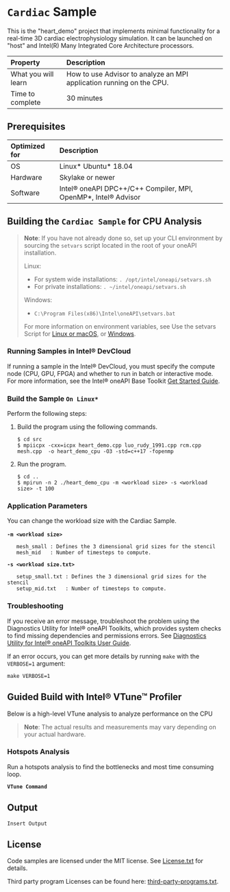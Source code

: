 # `Cardiac` Sample

This is the "heart_demo" project that implements minimal functionality
for a real-time 3D cardiac electrophysiology simulation.
It can be launched on "host" and Intel(R) Many Integrated Core Architecture processors.

| Property                       | Description
|:---                               |:---
| What you will learn               | How to use Advisor to analyze an MPI application running on the CPU.
| Time to complete                  | 30 minutes

## Prerequisites

| Optimized for                       | Description
|:---                               |:---
| OS                                | Linux* Ubuntu* 18.04
| Hardware                          | Skylake or newer
| Software                          | Intel&reg; oneAPI DPC++/C++ Compiler, MPI, OpenMP*, Intel&reg; Advisor


## Building the `Cardiac Sample` for CPU Analysis

> **Note**: If you have not already done so, set up your CLI
> environment by sourcing  the `setvars` script located in
> the root of your oneAPI installation.
>
> Linux:
> - For system wide installations: `. /opt/intel/oneapi/setvars.sh`
> - For private installations: `. ~/intel/oneapi/setvars.sh`
>
> Windows:
> - `C:\Program Files(x86)\Intel\oneAPI\setvars.bat`
>
>For more information on environment variables, see Use the setvars Script for [Linux or macOS](https://www.intel.com/content/www/us/en/develop/documentation/oneapi-programming-guide/top/oneapi-development-environment-setup/use-the-setvars-script-with-linux-or-macos.html), or [Windows](https://www.intel.com/content/www/us/en/develop/documentation/oneapi-programming-guide/top/oneapi-development-environment-setup/use-the-setvars-script-with-windows.html).

### Running Samples in Intel&reg; DevCloud

If running a sample in the Intel&reg; DevCloud, you must specify the compute node (CPU, GPU, FPGA) and whether to run in batch or interactive mode. For more information, see the Intel&reg; oneAPI Base Toolkit [Get Started Guide](https://devcloud.intel.com/oneapi/get_started/).

### Build the Sample `On Linux*`
Perform the following steps:
1. Build the program using the following commands.
   ```
   $ cd src
   $ mpiicpx -cxx=icpx heart_demo.cpp luo_rudy_1991.cpp rcm.cpp mesh.cpp  -o heart_demo_cpu -O3 -std=c++17 -fopenmp
   ```

2. Run the program.
   ```
   $ cd ..
   $ mpirun -n 2 ./heart_demo_cpu -m <workload size> -s <workload size> -t 100
   ```

### Application Parameters

You can change the workload size with the Cardiac Sample.<br><br>
**`-m <workload size>`**<br>
 ```
    mesh_small : Defines the 3 dimensional grid sizes for the stencil
    mesh_mid   : Number of timesteps to compute.
   ```
**`-s <workload size.txt>`**<br>
 ```
    setup_small.txt : Defines the 3 dimensional grid sizes for the stencil
    setup_mid.txt   : Number of timesteps to compute.
   ```
### Troubleshooting
If you receive an error message, troubleshoot the problem using the Diagnostics Utility for Intel&reg; oneAPI Toolkits, which provides system checks to find missing
dependencies and permissions errors. See [Diagnostics Utility for Intel&reg; oneAPI Toolkits User Guide](https://www.intel.com/content/www/us/en/develop/documentation/diagnostic-utility-user-guide/top.html).

If an error occurs, you can get more details by running `make` with
the `VERBOSE=1` argument:
```
make VERBOSE=1
```

## Guided Build with Intel&reg; VTune&trade; Profiler

Below is a high-level VTune analysis to analyze performance on the CPU

> **Note**: The actual results and measurements may vary depending on your actual hardware.


### Hotspots Analysis

Run a hotspots analysis to find the bottlenecks and most time consuming loop.

**`VTune Command`**

## Output

```
Insert Output
```
## License

Code samples are licensed under the MIT license. See
[License.txt](https://github.com/oneapi-src/oneAPI-samples/blob/master/License.txt) for details.

Third party program Licenses can be found here: [third-party-programs.txt](https://github.com/oneapi-src/oneAPI-samples/blob/master/third-party-programs.txt).
